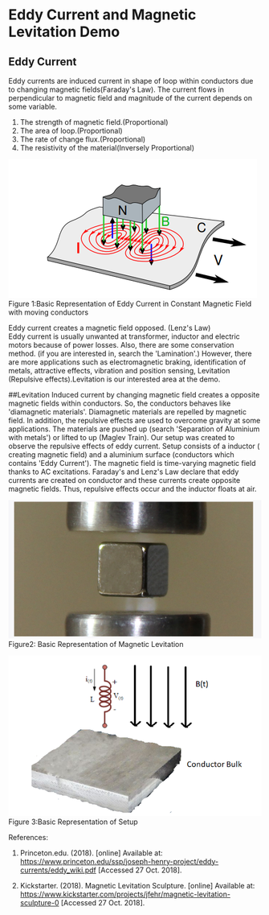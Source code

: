 
# Eddy Current and Magnetic Levitation Demo

## Eddy Current
Eddy currents are induced current in shape of loop within conductors due to changing magnetic fields(Faraday's Law).
The current flows in perpendicular to magnetic field and magnitude of the current depends on some variable.
   1. The strength of magnetic field.(Proportional)
   2. The area of loop.(Proportional)
   3. The rate of change flux.(Proportional)
   4. The resistivity of the material(Inversely Proportional)


![Id](https://raw.githubusercontent.com/EnesAyaz/EE361/master/Images/EddyCurrent.PNG)
Figure 1:Basic Representation of Eddy Current in Constant Magnetic Field with moving conductors

Eddy current creates a magnetic field opposed. (Lenz's Law) <br/>
Eddy current is usually unwanted at transformer, inductor and electric motors because of power losses. Also, there are some conservation method. (if you are interested in, search the 'Lamination'.) However, there are more applications such as electromagnetic braking, identification of metals, attractive effects, vibration and position sensing,  Levitation (Repulsive effects).Levitation is our interested area at the demo.<br/>

##Levitation
Induced current by changing magnetic field creates a opposite magnetic fields within conductors. So, the conductors behaves like 'diamagnetic materials'. Diamagnetic materials are repelled by magnetic field. In addition, the repulsive effects are used to overcome gravity at some applications. The materials are pushed up  (search 'Separation of Aluminium with metals') or lifted to up (Maglev Train).
Our setup was created to observe the repulsive effects of eddy current. Setup consists of a inductor ( creating magnetic field) and a aluminium surface (conductors which contains 'Eddy Current'). The magnetic field is time-varying magnetic field thanks to AC excitations.
Faraday's and Lenz's Law declare that eddy currents are created on conductor and these currents create opposite magnetic fields. Thus, repulsive effects occur and the inductor floats at air.

![Id](https://raw.githubusercontent.com/EnesAyaz/EE361/master/Images/levitation1.PNG)
Figure2: Basic Representation of Magnetic Levitation

![Id](https://raw.githubusercontent.com/EnesAyaz/EE361/master/Images/Levitation.PNG)
Figure 3:Basic Representation of Setup

References:

1. Princeton.edu. (2018). [online] Available at: https://www.princeton.edu/ssp/joseph-henry-project/eddy-currents/eddy_wiki.pdf [Accessed 27 Oct. 2018].

2. Kickstarter. (2018). Magnetic Levitation Sculpture. [online] Available at: https://www.kickstarter.com/projects/jfehr/magnetic-levitation-sculpture-0 [Accessed 27 Oct. 2018].

